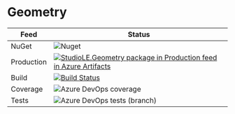 ﻿# Geometry

Feed | Status 
------- | -------
NuGet | ![Nuget](https://img.shields.io/nuget/v/StudioLE.Geometry)
Production | [![StudioLE.Geometry package in Production feed in Azure Artifacts](https://feeds.dev.azure.com/StudioLE/_apis/public/Packaging/Feeds/bfe316ce-2b20-4a66-bc40-82df1b3caa61/Packages/567291fb-e013-4e87-afaf-6986a1f9d9cc/Badge)](https://dev.azure.com/StudioLE/Geometry/_packaging?_a=package&feed=bfe316ce-2b20-4a66-bc40-82df1b3caa61&package=567291fb-e013-4e87-afaf-6986a1f9d9cc&preferRelease=true)
Build |  [![Build Status](https://dev.azure.com/StudioLE/Geometry/_apis/build/status/StudioLE.Geometry?branchName=master)](https://dev.azure.com/StudioLE/Geometry/_build/latest?definitionId=1&branchName=master)
Coverage | ![Azure DevOps coverage](https://img.shields.io/azure-devops/coverage/StudioLE/Geometry/1/master)
Tests | ![Azure DevOps tests (branch)](https://img.shields.io/azure-devops/tests/StudioLE/Geometry/1/master)
